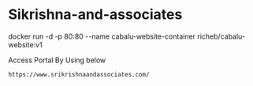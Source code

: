 # Sikrishna-and-associates

docker run -d -p 80:80 --name cabalu-website-container richeb/cabalu-website:v1

Access Portal By Using below

```
https://www.srikrishnaandassociates.com/

```
